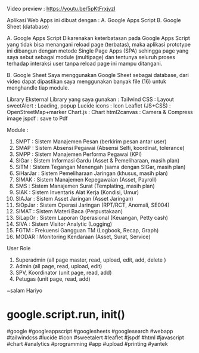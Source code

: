 Video preview : https://youtu.be/5pKtFrxjyzI

Aplikasi Web Apps ini dibuat dengan :
A. Google Apps Script
B. Google Sheet (database)

A. Google Apps Script
Dikarenakan keterbatasan pada Google Apps Script yang tidak bisa menangani reload page (terbatas), maka aplikasi prototype ini dibangun dengan metode  Single Page Apps (SPA) sehingga page yang saya sebut sebagai module (multipage) dan tentunya seluruh proses terhadap interaksi user tanpa reload page ini mampu ditangani.

B. Google Sheet
Saya menggunakan Google Sheet sebagai database, dari video dapat dipastikan saya menggunakan banyak file (16) untuk menghandle tiap module.

Library Eksternal
Library yang saya gunakan : 
Tailwind CSS : Layout
sweetAlert : Loading, popup
Lucide icons : Icon
Leaflet (JS+CSS) : OpenStreetMap+marker
Chart.js : Chart
html2canvas : Camera & Compress image
jspdf : save to Pdf

Module : 
1. SMPT : Sistem Manajemen Pesan (berkirim pesan antar user)
2. SMAP : Sistem Absensi Pegawai (Absensi Selfi, koordinat, tolerance)
3. SMPP : Sistem Manajemen Performa Pegawai (KPI)
4. SIGar : Sistem Informasi Gardu (Asset & Pemeliharaan, masih plan)
5. SiTM : Sistem Tegangan Menengah (sama dengan SIGar, masih plan)
6. SiHarJar : Sistem Pemeliharaan Jaringan (khusus, masih plan)
7. SIMAK : Sistem Manajemen Kepegawaian (Asset, Payroll)
8. SMS : Sistem Manajemen Surat (Templating, masih plan)
9. SIAK : Sistem Inventaris Alat Kerja (Kondisi, Umur)
10. SIAJar : Sistem Asset Jaringan (Asset Jaringan)
11. SiOpJar : Sistem Operasi Jaringan (RPT/RCT, Anomali, SE004)
12. SIMAT : Sistem Materi Baca (Perpustakaan)
13. SiLapOr : Sistem Laporan Operasional (Keuangan, Petty cash)
14. SIVA : Sistem Visitor Analytic (Logging)
15. FGTM : Frekuensi Gangguan TM (Logbook, Recap, Graph)
16. MODAR : Monitoring Kendaraan (Asset, Surat, Service)
 
User Role 
1. Superadmin (all page master, read, upload, edit, add, delete )
2. Admin (all page, read, upload, edit)
3. SPV, Koordinator (unit page, read, add)
4. Petugas (unit page, read, add)

~salam Hariyo

google.script.run, init()
====================================
#google #googleappscript #googlesheets #googlesearch #webapp #tailwindcss #lucide #icon  #sweetalert #leaflet #jspdf #html #javascript #chart #analytics #programming #app #upload #printing #yantek
